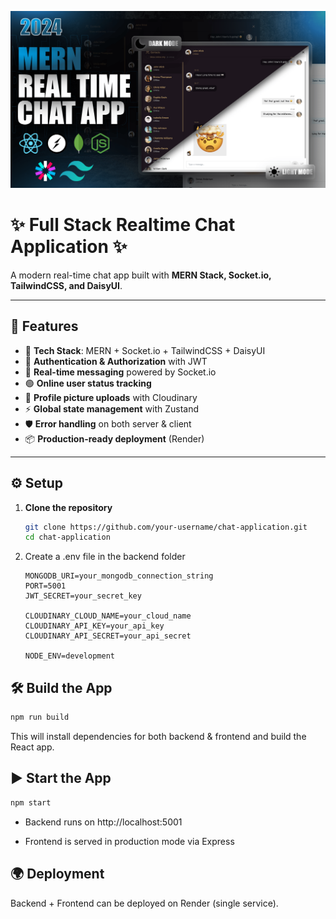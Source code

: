 

![Demo App](/frontend/public/screenshot-for-readme.png)
# ✨ Full Stack Realtime Chat Application ✨

A modern real-time chat app built with **MERN Stack, Socket.io, TailwindCSS, and DaisyUI**.

---

## 🚀 Features

- 🌟 **Tech Stack**: MERN + Socket.io + TailwindCSS + DaisyUI  
- 🔐 **Authentication & Authorization** with JWT  
- 💬 **Real-time messaging** powered by Socket.io  
- 🟢 **Online user status tracking**  
- 📂 **Profile picture uploads** with Cloudinary   
- ⚡ **Global state management** with Zustand  
- 🛡 **Error handling** on both server & client  
- 📦 **Production-ready deployment** (Render) 

---

## ⚙️ Setup

1. **Clone the repository**
   ```bash
   git clone https://github.com/your-username/chat-application.git
   cd chat-application

2. Create a .env file in the backend folder
   ```env
   MONGODB_URI=your_mongodb_connection_string
   PORT=5001
   JWT_SECRET=your_secret_key

   CLOUDINARY_CLOUD_NAME=your_cloud_name
   CLOUDINARY_API_KEY=your_api_key
   CLOUDINARY_API_SECRET=your_api_secret

   NODE_ENV=development

## 🛠 Build the App
   ```bash
   npm run build
  ```
  This will install dependencies for both backend & frontend and build the React app.
  
## ▶️ Start the App
   ```bash
   npm start
   ```
 - Backend runs on http://localhost:5001

 - Frontend is served in production mode via Express

## 🌍 Deployment

   Backend + Frontend can be deployed on Render (single service).

